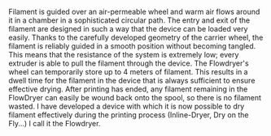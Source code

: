 Filament is guided over an air-permeable wheel and warm air flows around it in a chamber in a sophisticated circular path.
The entry and exit of the filament are designed in such a way that the device can be loaded very easily.
Thanks to the carefully developed geometry of the carrier wheel, the filament is reliably guided in a smooth position without becoming tangled.
This means that the resistance of the system is extremely low; every extruder is able to pull the filament through the device.
The Flowdryer's wheel can temporarily store up to 4 meters of filament. This results in a dwell time for the filament in the device that is always sufficient to ensure effective drying.
After printing has ended, any filament remaining in the FlowDryer can easily be wound back onto the spool, so there is no filament wasted.
I have developed a device with which it is now possible to dry filament effectively during the printing process (Inline-Dryer, Dry on the Fly...) I call it the Flowdryer.
